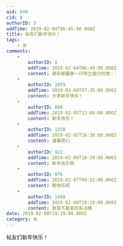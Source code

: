 ```yaml
---
aid: 948
cid: 4
authorID: 3
addTime: 2019-02-04T06:45:00.000Z
title: 帖友们新年快乐！
tags:
    - 友
comments:
    -
        authorID: 1
        addTime: 2019-02-04T06:49:00.000Z
        content: 猪年都要做一只特立独行的猪：-
    -
        authorID: 1059
        addTime: 2019-02-04T07:35:00.000Z
        content: 大家新年快乐！
    -
        authorID: 860
        addTime: 2019-02-05T13:08:00.000Z
        content: 新年快乐！
    -
        authorID: 1250
        addTime: 2019-02-05T16:38:00.000Z
        content: 诸事顺心
    -
        authorID: 922
        addTime: 2019-02-06T10:29:00.000Z
        content: 新年快乐啊
    -
        authorID: 976
        addTime: 2019-02-07T09:52:00.000Z
        content: 都快乐啊
    -
        authorID: 1408
        addTime: 2019-02-08T19:19:00.000Z
        content: 我是不是来的有点晚
date: 2019-02-08T19:19:00.000Z
category: 水
---
```


帖友们新年快乐！

